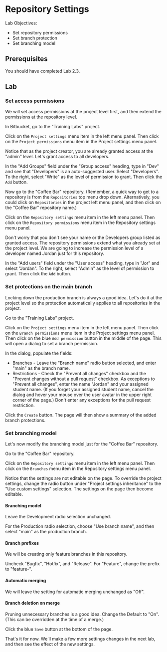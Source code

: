 # Repository Settings

Lab Objectives:
- Set repository permissions
- Set branch protection
- Set branching model

## Prerequisites

You should have completed Lab 2.3.

## Lab

### Set access permissions

We will set access permissions at the project level first, and then extend the permissions at the repository level.

In Bitbucket, go to the "Training Labs" project.  

Click on the `Project settings` menu item in the left menu panel. Then click on the `Project permissions` menu item in the Project settings menu panel.

Notice that as the project creator, you are already granted access at the "admin" level.  Let's grant access to all developers.

In the "Add Groups" field under the "Group access" heading, type in "Dev" and see that "Developers" is an auto-suggested user. Select "Developers".  To the right, select "Write" as the level of permission to grant.  Then click the `Add` button.

Now go to the "Coffee Bar" repository.  (Remember, a quick way to get to a repository is from the `Repositories` top menu drop down. Alternatively, you could click on `Repositories` in the project left menu panel, and then click on the "Coffee Bar" repository name.)

Click on the `Repository settings` menu item in the left menu panel.  Then click on the `Repository permissions` menu item in the Repository settings menu panel.

Don't worry that you don't see your name or the Developers group listed as granted access.  The repository permissions extend what you already set at the project level.  We are going to increase the permission level of a developer named Jordan just for this repository.

In the "Add users" field under the "User access" heading, type in "Jor" and select "Jordan".  To the right, select "Admin" as the level of permission to grant.  Then click the `Add` button.

### Set protections on the main branch

Locking down the production branch is always a good idea.  Let's do it at the project level so the protection automatically applies to all repositories in the project.

Go to the "Training Labs" project.  

Click on the `Project settings` menu item in the left menu panel. Then click on the `Branch permissions` menu item in the Project settings menu panel.  Then click on the blue `Add permission` button in the middle of the page.  This will open a dialog to set a branch permission.

In the dialog, populate the fields:
* Branches - Leave the "Branch name" radio button selected, and enter "main" as the branch name.
* Restrictions - Check the "Prevent all changes" checkbox and the "Prevent changes without a pull request" checkbox.  As exceptions to "Prevent all changes", enter the name "Jordan" and your assigned student name. (If you forget your assigned student name, cancel the dialog and hover your mouse over the user avatar in the upper right corner of the page.)  Don't enter any exceptions for the pull request restriction.

Click the `Create` button.  The page will then show a summary of the added branch protections.

### Set branching model

Let's now modify the branching model just for the "Coffee Bar" repository.

Go to the "Coffee Bar" repository.

Click on the `Repository settings` menu item in the left menu panel.  Then click on the `Branches` menu item in the Repository settings menu panel.

Notice that the settings are not editable on the page.  To override the project settings, change the radio button under "Project settings inheritance" to the "Use custom settings" selection. The settings on the page then become editable.

#### Branching model

Leave the Development radio selection unchanged.

For the Production radio selection, choose "Use branch name", and then select "main" as the production branch.

#### Branch prefixes

We will be creating only feature branches in this repository.

Uncheck "Bugfix", "Hotfix", and "Release".  For "Feature", change the prefix to "feature-".

#### Automatic merging

We will leave the setting for automatic merging unchanged as "Off".

#### Branch deletion on merge

Pruning unnecessary branches is a good idea.  Change the Default to "On".  (This can be overridden at the time of a merge.)

Click the blue `Save` button at the bottom of the page.

That's it for now.  We'll make a few more settings changes in the next lab, and then see the effect of the new settings.
